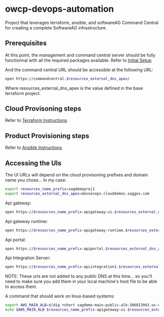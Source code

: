 # owcp-devops-automation

Project that leverages terraform, ansible, and softwareAG Command Central for creating a complete SoftwareAG infrastructure.

## Prerequisites

At this point, the management and command central server should be fully functionnal with all the required packages available.
Refer to [Initial Setup](../../common/README.md)

And the command central URL should be accessible at the following URL:

```bash
open https://commandcentral.$resources_external_dns_apex/
```

Where resources_external_dns_apex is the value defined in the base terraform project.

## Cloud Provisoning steps

Refer to [Terraform Instructions](./cloudops/README.md)

## Product Provisioning steps

Refer to [Ansible Instructions](./ansible/README.md)

## Accessing the UIs

The UI URLs will depend on the cloud provisoning prefixes and domain name you chose...
In my case:

```bash
export resources_name_prefix=sagdemoproj1
export resources_external_dns_apex=devsecops.clouddemos.saggov.com
```

Api gateway:

```bash
open https://$resources_name_prefix-apigateway-ui.$resources_external_dns_apex
```

Api gateway runtime:

```bash
open https://$resources_name_prefix-apigateway-runtime.$resources_external_dns_apex
```

Api portal:

```bash
open https://$resources_name_prefix-apiportal.$resources_external_dns_apex
```

Api Integration Server:

```bash
open https://$resources_name_prefix-apiintegration1.$resources_external_dns_apex
```

NOTE: These urls are not added to any public DNS at this time... so you'll need to make sure you add them in your local machine's host file to be able to access them.

A command that should work on linux-based systems:

```bash
export AWS_MAIN_ALB=$(dig +short sagdemo-main-public-alb-386813943.us-east-2.elb.amazonaws.com | head -n 1)
echo $AWS_MAIN_ALB $resources_name_prefix-apigateway-ui.$resources_external_dns_apex $resources_name_prefix-apigateway-runtime.$resources_external_dns_apex $resources_name_prefix-apiportal.$resources_external_dns_apex
```
